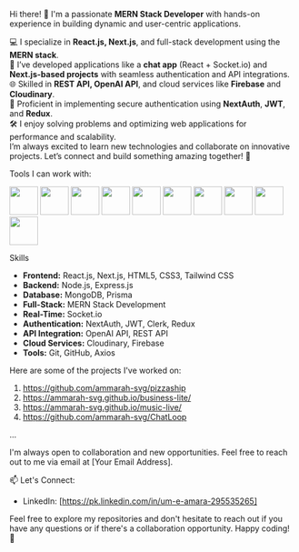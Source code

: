 Hi there! 👋 I'm a passionate **MERN Stack Developer** with hands-on experience in building dynamic and user-centric applications.

💻 I specialize in **React.js, Next.js**, and full-stack development using the **MERN stack**.<br>
🚀 I’ve developed applications like a **chat app** (React + Socket.io) and **Next.js-based projects** with seamless authentication and API integrations.<br>
🌐 Skilled in **REST API, OpenAI API**, and cloud services like **Firebase** and **Cloudinary**.<br>
🔐 Proficient in implementing secure authentication using **NextAuth**, **JWT**, and **Redux**.<br>
🛠️ I enjoy solving problems and optimizing web applications for performance and scalability.<br>
I’m always excited to learn new technologies and collaborate on innovative projects. Let’s connect and build something amazing together! 🌟<br>


Tools I can work with:

<a href="#"><img src="https://github.com/onemarc/tech-icons/blob/main/icons/html.svg" width="50"></a>
<a href="#"><img src="https://github.com/onemarc/tech-icons/blob/main/icons/css.svg" width="50"></a>
<a href="#"><img src="https://github.com/onemarc/tech-icons/blob/main/icons/nextjs-light.svg" width="50"></a>
<a href="#"><img src="https://github.com/onemarc/tech-icons/blob/main/icons/node.svg" width="50"></a>
<a href="#"><img src="https://github.com/onemarc/tech-icons/blob/main/icons/mysql.svg" width="50"></a>
<a href="#"><img src="https://github.com/onemarc/tech-icons/blob/main/icons/react-light.svg" width="50"></a>
<a href="#"><img src="https://github.com/onemarc/tech-icons/blob/main/icons/redux.svg" width="50"></a>
<a href="#"><img src="https://github.com/onemarc/tech-icons/blob/main/icons/socketio-light.svg" width="50"></a>
<a href="#"><img src="https://github.com/onemarc/tech-icons/blob/main/icons/tailwindcss-light.svg" width="50"></a>
<a href="#"><img src="https://github.com/onemarc/tech-icons/blob/main/icons/mongodb.svg" width="50"></a>



 
 
 Skills
- **Frontend:** React.js, Next.js, HTML5, CSS3, Tailwind CSS <br>
- **Backend:** Node.js, Express.js <br>
- **Database:** MongoDB, Prisma<br>
- **Full-Stack:** MERN Stack Development<br>
- **Real-Time:** Socket.io<br>
- **Authentication:** NextAuth, JWT, Clerk, Redux<br>
- **API Integration:** OpenAI API, REST API<br>
- **Cloud Services:** Cloudinary, Firebase<br>
- **Tools:** Git, GitHub, Axios<br>

Here are some of the projects I've worked on:

1. https://github.com/ammarah-svg/pizzaship
2. https://ammarah-svg.github.io/business-lite/ 
3. https://ammarah-svg.github.io/music-live/
4. https://github.com/ammarah-svg/ChatLoop

...

I'm always open to collaboration and new opportunities. Feel free to reach out to me via email at [Your Email Address].

📫 Let's Connect:
- LinkedIn: [https://pk.linkedin.com/in/um-e-amara-295535265]

Feel free to explore my repositories and don't hesitate to reach out if you have any questions or if there's a collaboration opportunity. Happy coding! 🚀
